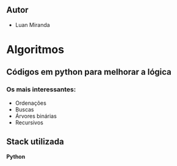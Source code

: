
## Autor

- Luan Miranda


# Algoritmos 
 ## Códigos em python para melhorar a lógica

 ### Os mais interessantes:
 - Ordenações
 - Buscas
 - Árvores binárias
 - Recursivos
 
 








## Stack utilizada

**Python**

